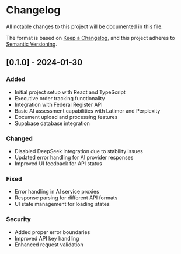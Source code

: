 # Changelog

All notable changes to this project will be documented in this file.

The format is based on [Keep a Changelog](https://keepachangelog.com/en/1.0.0/),
and this project adheres to [Semantic Versioning](https://semver.org/spec/v2.0.0.html).

## [0.1.0] - 2024-01-30

### Added
- Initial project setup with React and TypeScript
- Executive order tracking functionality
- Integration with Federal Register API
- Basic AI assessment capabilities with Latimer and Perplexity
- Document upload and processing features
- Supabase database integration

### Changed
- Disabled DeepSeek integration due to stability issues
- Updated error handling for AI provider responses
- Improved UI feedback for API status

### Fixed
- Error handling in AI service proxies
- Response parsing for different API formats
- UI state management for loading states

### Security
- Added proper error boundaries
- Improved API key handling
- Enhanced request validation